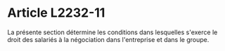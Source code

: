 # Article L2232-11

La présente section détermine les conditions dans lesquelles s'exerce le droit des salariés à la négociation dans l'entreprise et dans le groupe.